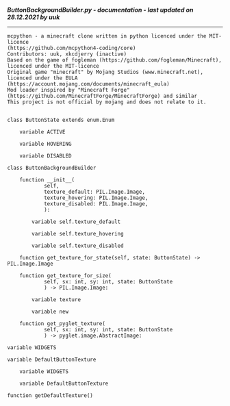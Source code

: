 ***ButtonBackgroundBuilder.py - documentation - last updated on 28.12.2021 by uuk***
___

    mcpython - a minecraft clone written in python licenced under the MIT-licence 
    (https://github.com/mcpython4-coding/core)
    Contributors: uuk, xkcdjerry (inactive)
    Based on the game of fogleman (https://github.com/fogleman/Minecraft), licenced under the MIT-licence
    Original game "minecraft" by Mojang Studios (www.minecraft.net), licenced under the EULA
    (https://account.mojang.com/documents/minecraft_eula)
    Mod loader inspired by "Minecraft Forge" (https://github.com/MinecraftForge/MinecraftForge) and similar
    This project is not official by mojang and does not relate to it.


    class ButtonState extends enum.Enum

        variable ACTIVE

        variable HOVERING

        variable DISABLED

    class ButtonBackgroundBuilder

        function __init__(
                self,
                texture_default: PIL.Image.Image,
                texture_hovering: PIL.Image.Image,
                texture_disabled: PIL.Image.Image,
                ):

            variable self.texture_default

            variable self.texture_hovering

            variable self.texture_disabled

        function get_texture_for_state(self, state: ButtonState) -> PIL.Image.Image

        function get_texture_for_size(
                self, sx: int, sy: int, state: ButtonState
                ) -> PIL.Image.Image:

            variable texture

            variable new

        function get_pyglet_texture(
                self, sx: int, sy: int, state: ButtonState
                ) -> pyglet.image.AbstractImage:

    variable WIDGETS

    variable DefaultButtonTexture

        variable WIDGETS

        variable DefaultButtonTexture

    function getDefaultTexture()